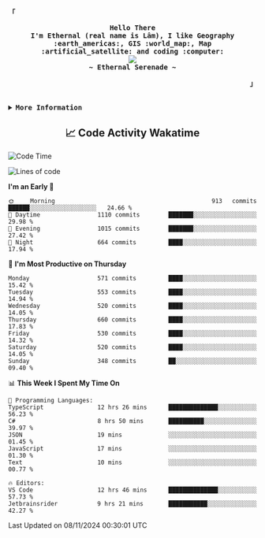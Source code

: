 <!-- Ethernal GitHub Profile -->
<div align="justify">

<!-- Profile -->
<p align="left"><strong><samp>「</samp></strong></p>
  <p align="center">
    <samp>
      <b>
        Hello There
      <br>
        I'm Ethernal (real name is Lâm), I like Geography :earth_americas:, GIS :world_map:, Map :artificial_satellite: and coding :computer:
      </b>
      <br>
        <image src="https://readme-typing-svg.herokuapp.com?font=Iosevka&size=16&color=6791c9&center=true&width=410&height=45&lines=Making%20world%20better%20by%20coding.">
      <br>
      <b>
        ~ Ethernal Serenade ~
      </b>
    </samp>
  </p>
<p align="right"><strong><samp>」</samp></strong></p>

<br>

<details>
<summary><samp><b>More Information</b></samp></summary>

<h2></h2><br>

<!-- Contact Me -->
<p align="center">
  <samp>
    [<a href="https://www.facebook.com/bavuongdaradi.3990">facebook</a>]
    [<a href="mailto:nguyenduclam0605@gmail.com">gmail</a>]
  </samp>
</p>

<h2></h2><br>

<!-- Profile Views Badge -->
<p align="center">
  <samp>
  <a href="#--------">
    <img src="https://komarev.com/ghpvc/?username=ethernal-serenade&label=Profile+Views&color=grey" alt="profile views" /> 
  </a>
  </samp>
</p>

<!-- Github Trophy -->
<div align="center">
  <table>
    <tr>
      <td><a href="#--------"><img align="center" alt="GitHub Trophy" src="https://github-trophies.vercel.app/?username=ethernal-serenade&rank=SECRET,SSS,SS,S,AAA,AA,A&row=2&column=3&margin-w=15&margin-h=15&no-frame=true&theme=nord"></a></td>
    </tr>
  </table>
</div>

<!-- Github Stats -->
<div align="center">
  <table>
    <tr>
      <td><a href="#--------"><img height="137px" align="center" alt="GitHub Stats" src="https://github-readme-stats.vercel.app/api?username=ethernal-serenade&count_private=true&show_icons=true&include_all_commits=true&line_height=21&hide_border=true&theme=nord"/></a></td>
      <td><a href="#--------"><img height="137px" align="center" alt="Top Language" src="https://github-readme-stats.vercel.app/api/top-langs/?username=ethernal-serenade&layout=compact&line_height=21&hide_border=true&theme=nord"/></a></td>
    </tr>
	<tr>
	  <td colspan="2" align="center"><a href="#--------"><img alt="GitHub Streak" src="https://github-readme-streak-stats.herokuapp.com/?user=Ethernal-Serenade&theme=algolia"></a></td>
	</tr>
  </table>
</div>
</details>

<h2 align='center'> 📈 Code Activity Wakatime </h2>

<!--START_SECTION:waka-->
![Code Time](http://img.shields.io/badge/Code%20Time-626%20hrs%2039%20mins-blue)

![Lines of code](https://img.shields.io/badge/From%20Hello%20World%20I%27ve%20Written-14.4%20million%20lines%20of%20code-blue)

**I'm an Early 🐤** 

```text
🌞 Morning                913 commits         ██████░░░░░░░░░░░░░░░░░░░   24.66 % 
🌆 Daytime                1110 commits        ███████░░░░░░░░░░░░░░░░░░   29.98 % 
🌃 Evening                1015 commits        ███████░░░░░░░░░░░░░░░░░░   27.42 % 
🌙 Night                  664 commits         ████░░░░░░░░░░░░░░░░░░░░░   17.94 % 
```
📅 **I'm Most Productive on Thursday** 

```text
Monday                   571 commits         ████░░░░░░░░░░░░░░░░░░░░░   15.42 % 
Tuesday                  553 commits         ████░░░░░░░░░░░░░░░░░░░░░   14.94 % 
Wednesday                520 commits         ████░░░░░░░░░░░░░░░░░░░░░   14.05 % 
Thursday                 660 commits         ████░░░░░░░░░░░░░░░░░░░░░   17.83 % 
Friday                   530 commits         ████░░░░░░░░░░░░░░░░░░░░░   14.32 % 
Saturday                 520 commits         ████░░░░░░░░░░░░░░░░░░░░░   14.05 % 
Sunday                   348 commits         ██░░░░░░░░░░░░░░░░░░░░░░░   09.40 % 
```


📊 **This Week I Spent My Time On** 

```text
💬 Programming Languages: 
TypeScript               12 hrs 26 mins      ██████████████░░░░░░░░░░░   56.23 % 
C#                       8 hrs 50 mins       ██████████░░░░░░░░░░░░░░░   39.97 % 
JSON                     19 mins             ░░░░░░░░░░░░░░░░░░░░░░░░░   01.45 % 
JavaScript               17 mins             ░░░░░░░░░░░░░░░░░░░░░░░░░   01.30 % 
Text                     10 mins             ░░░░░░░░░░░░░░░░░░░░░░░░░   00.77 % 

🔥 Editors: 
VS Code                  12 hrs 46 mins      ██████████████░░░░░░░░░░░   57.73 % 
Jetbrainsrider           9 hrs 21 mins       ███████████░░░░░░░░░░░░░░   42.27 % 
```


 Last Updated on 08/11/2024 00:30:01 UTC
<!--END_SECTION:waka-->
